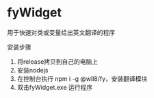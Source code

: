 # fyWidget
用于快速对类或变量给出英文翻译的程序

安装步骤

1. 将release拷贝到自己的电脑上
2. 安装nodejs
3. 在控制台执行 npm i -g @wll8/fy，安装翻译模块
4. 双击fyWidget.exe 运行程序
